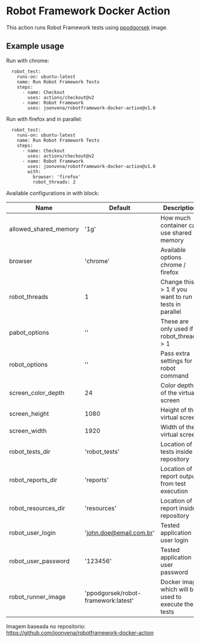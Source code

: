 # Robot Framework Docker Action

This action runs Robot Framework tests using [ppodgorsek](https://github.com/ppodgorsek/docker-robot-framework) image.

## Example usage

Run with chrome:

```jobs:
  robot_test:
    runs-on: ubuntu-latest
    name: Run Robot Framework Tests
    steps:
      - name: Checkout
        uses: actions/checkout@v2
      - name: Robot Framework
        uses: joonvena/robotframework-docker-action@v1.0
```

Run with firefox and in parallel:

```jobs:
  robot_test:
    runs-on: ubuntu-latest
    name: Run Robot Framework Tests
    steps:
      - name: Checkout
        uses: actions/checkout@v2
      - name: Robot Framework
        uses: joonvena/robotframework-docker-action@v1.0
        with:
          browser: 'firefox'
          robot_threads: 2
```

Available configurations in with block:

| Name                  | Default                             | Description                                          |
| --------------------- | ----------------------------------- | ---------------------------------------------------- |
| allowed_shared_memory | '1g'                                | How much container can use shared memory             |
| browser               | 'chrome'                            | Available options chrome / firefox                   |
| robot_threads         | 1                                   | Change this > 1 if you want to run tests in parallel |
| pabot_options         | ''                                  | These are only used if robot_threads > 1             |
| robot_options         | ''                                  | Pass extra settings for robot command                |
| screen_color_depth    | 24                                  | Color depth of the virtual screen                    |
| screen_height         | 1080                                | Height of the virtual screen                         |
| screen_width          | 1920                                | Width of the virtual screen                          |
| robot_tests_dir       | 'robot_tests'                       | Location of tests inside repository                  |
| robot_reports_dir     | 'reports'                           | Location of report output from test execution        |
| robot_resources_dir   | 'resources'                         | Location of report inside repository                 |
| robot_user_login      | 'john.doe@email.com.br'                 | Tested application user login                        |
| robot_user_password   | '123456'                            | Tested application user password                     |
| robot_runner_image    | 'ppodgorsek/robot-framework:latest' | Docker image which will be used to execute the tests |


Imagem baseada no repositorio: https://github.com/joonvena/robotframework-docker-action
